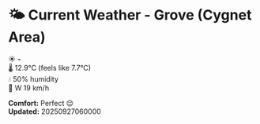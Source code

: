 # 🌤️ Current Weather - Grove (Cygnet Area)

☀️ **-**  
🌡️ 12.9°C (feels like 7.7°C)  
💧 50% humidity  
💨 W 19 km/h  

**Comfort:** Perfect 😌  
**Updated:** 20250927060000
